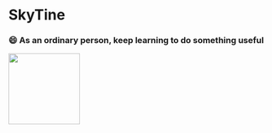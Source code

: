 # SkyTine
### 😄 As an ordinary person, keep learning to do something useful

<img align="" height="140px"  src="https://github-readme-stats.vercel.app/api?username=SkyTine&count_private=true&hide_title=true&hide_border=true&show_icons=true&include_all_commits=true&line_height=21&bg_color=0,EC6C6C,FFD479,FFFC79,73FA79&theme=graywhite&" />

<!--
<img align="" height="140px" src="https://github-readme-stats.vercel.app/api/top-langs/?username=SkyTine&count_private=true&hide_title=true&hide_border=true&layout=compact&bg_color=0,73FA79,73FDFF,D783FF&theme=graywhite" />
**SkyTine/SkyTine** is a ✨ _special_ ✨ repository because its `README.md` (this file) appears on your GitHub profile.

Here are some ideas to get you started:

- 🔭 I’m currently working on ...
- 🌱 I’m currently learning ...
- 👯 I’m looking to collaborate on ...
- 🤔 I’m looking for help with ...
- 💬 Ask me about ...
- 📫 How to reach me: ...
- 😄 Pronouns: ...
- ⚡ Fun fact: ...
-->
